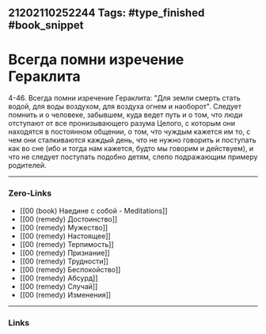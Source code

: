 21202110252244
Tags: #type_finished #book_snippet 
---
# Всегда помни изречение Гераклита

 4-46. Всегда помни изречение Гераклита: "Для земли смерть стать водой, для воды  воздухом, для воздуха  огнем и наоборот". Следует помнить и о человеке, забывшем, куда ведет путь  и о том, что люди отступают от все пронизывающего разума Целого, с которым они находятся в постоянном общении, о том, что чуждым кажется им то, с чем они сталкиваются каждый день, что не нужно говорить и поступать как во сне (ибо и тогда нам кажется, будто мы говорим и действуем), и что не следует поступать подобно детям, слепо подражающим примеру родителей. 

---
### Zero-Links
 - [[00 (book) Наедине с собой - Meditations]]
 - [[00 (remedy) Достоинство]]
 - [[00 (remedy) Мужество]]
 - [[00 (remedy) Настоящее]]
 - [[00 (remedy) Терпимость]]
 - [[00 (remedy) Признание]]
 - [[00 (remedy) Трудности]]
 - [[00 (remedy) Беспокойство]]
 - [[00 (remedy) Абсурд]]
 - [[00 (remedy) Случай]]
 - [[00 (remedy) Изменения]]
---
### Links
